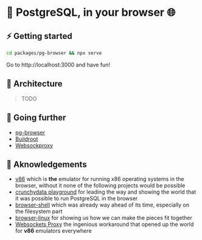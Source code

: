 # :elephant: PostgreSQL, in your browser :globe_with_meridians:

## :zap: Getting started

```bash
cd packages/pg-browser && npx serve
```

Go to http://localhost:3000 and have fun!

## :brain: Architecture

> TODO

## :eyes: Going further

- [pg-browser](/packages/pg-browser)
- [Buildroot](/packages/buildroot)
- [Websockproxy](/packages/websockproxy)

## :clap: Aknowledgements

- [v86](https://github.com/copy/v86) which is **the** emulator for running x86 operating systems in the browser, without it none of the following projects would be possible
- [crunchydata playground](https://www.crunchydata.com/developers/playground) for leading the way and showing the world that it was possible to run PostgreSQL in the browser
- [browser-shell](https://github.com/humphd/browser-shell) which was already way ahead of its time, especially on the filesystem part
- [browser-linux](https://github.com/Darin755/browser-linux) for showing us how we can make the pieces fit together
- [Websockets Proxy](https://github.com/benjamincburns/websockproxy) the ingenious workaround that opened up the world for **v86** emulators everywhere
